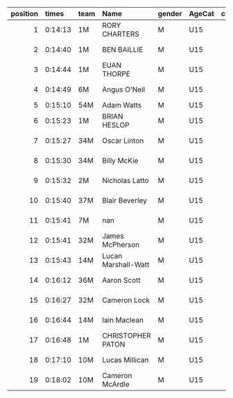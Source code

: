 |   position | times   | team   | Name                | gender   | AgeCat   |   clubnumber | Club name            | Website                              |   finishPosition |
|-----------:|:--------|:-------|:--------------------|:---------|:---------|-------------:|:---------------------|:-------------------------------------|-----------------:|
|          1 | 0:14:13 | 1M     | RORY CHARTERS       | M        | U15      |            1 | East Kilbride AC     | http://www.ekac.org.uk/              |                1 |
|          2 | 0:14:40 | 1M     | BEN BAILLIE         | M        | U15      |            1 | East Kilbride AC     | http://www.ekac.org.uk/              |                2 |
|          3 | 0:14:44 | 1M     | EUAN THORPE         | M        | U15      |            1 | East Kilbride AC     | http://www.ekac.org.uk/              |                3 |
|          4 | 0:14:49 | 6M     | Angus O'Neil        | M        | U15      |            6 | Cambuslang Harriers  | https://cambuslangharriers.org/      |                4 |
|          5 | 0:15:10 | 54M    | Adam Watts          | M        | U15      |           54 | VP-Glasgow           | https://www.vp-glasgow.com           |                6 |
|          6 | 0:15:23 | 1M     | BRIAN HESLOP        | M        | U15      |            1 | East Kilbride AC     | http://www.ekac.org.uk/              |                7 |
|          7 | 0:15:27 | 34M    | Oscar Linton        | M        | U15      |           34 | Kilbarchan AAC       | https://kilbarchanaac.org.uk/        |                8 |
|          8 | 0:15:30 | 34M    | Billy McKie         | M        | U15      |           34 | Kilbarchan AAC       | https://kilbarchanaac.org.uk/        |                9 |
|          9 | 0:15:32 | 2M     | Nicholas Latto      | M        | U15      |            2 | Kilmarnock H&AC      | http://www.kilmarnockharriers.com/   |               10 |
|         10 | 0:15:40 | 37M    | Blair Beverley      | M        | U15      |           37 | Law & District AAC   | http://www.lawaac.co.uk/             |               11 |
|         11 | 0:15:41 | 7M     | nan                 | M        | U15      |            7 | Giffnock North AC    | https://www.giffnocknorth.co.uk/     |               12 |
|         12 | 0:15:41 | 32M    | James McPherson     | M        | U15      |           32 | Helensburgh AAC      | https://www.helensburghaac.com/      |               13 |
|         13 | 0:15:43 | 14M    | Lucan Marshall-Watt | M        | U15      |           14 | Ayr Seaforth AC      | https://www.ayrseaforth.co.uk/       |               15 |
|         14 | 0:16:12 | 36M    | Aaron Scott         | M        | U15      |           36 | Larkhall YMCA        | https://www.larkhallymcaharriers.org |               19 |
|         15 | 0:16:27 | 32M    | Cameron Lock        | M        | U15      |           32 | Helensburgh AAC      | https://www.helensburghaac.com/      |               22 |
|         16 | 0:16:44 | 14M    | Iain Maclean        | M        | U15      |           14 | Ayr Seaforth AC      | https://www.ayrseaforth.co.uk/       |               23 |
|         17 | 0:16:48 | 1M     | CHRISTOPHER PATON   | M        | U15      |            1 | East Kilbride AC     | http://www.ekac.org.uk/              |               24 |
|         18 | 0:17:10 | 10M    | Lucas Millican      | M        | U15      |           10 | Shettleston Harriers | http://shettlestonharriers.org.uk/   |               29 |
|         19 | 0:18:02 | 10M    | Cameron McArdle     | M        | U15      |           10 | Shettleston Harriers | http://shettlestonharriers.org.uk/   |               37 |